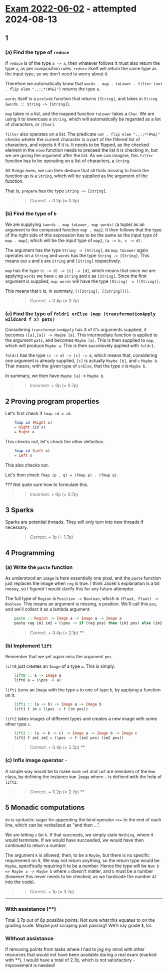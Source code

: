 # [Exam 2022-06-02](https://fileadmin.cs.lth.se/cs/Education/EDAN40/exams/edan40_220602.pdf) - attempted 2024-08-13
## 1
### (a) Find the type of ``reduce``
If ``reduce`` is of the type ``a -> a``, then whatever follows it must also return the type ``a``, as per composition rules. ``reduce`` itself will return the same type as the input type, so we don't need to worry about it.

Therefore we automatically know that ``words . map . toLower . filter (not . flip elem ".,:;*!#%&|")`` returns the type ``a``.

``words`` itself is a ``prelude`` function that returns ``[String]``, and takes in ``String`` (``words :: String -> [String]``). 

``map`` takes in a list, and the mapped function ``toLower`` takes a ``Char``. We are using it to lowercase a ``String``, which will automatically be regarded as a list of characters, or ``[Char]``. 

``filter`` also operates on a list. The predicate ``not . flip elem ".,:;*!#%&|"`` checks wheter the current character is a part of the filtered list of characters, and rejects it if it is. It needs to be flipped, as the checked element in the ``elem`` function needs to preceed the list it is checking in, but we are giving the argument after the list. As we can imagine, this ``filter`` function has to be operating on a list of characters, a ``String``.

All things even, we can then deduce that all thats missing to finish the function up is a ``String``, which will be supplied as the argument of the function.

That is, ``prepare`` has the type ``String -> [String]``.
>> Correct. + 0.3p (= 0.3p)
### (b) Find the type of ``b``
We are supplying ``(words . map toLower, map words)`` (a tuple) as an argument to the composed function ``map . map2``. It then follows that the type of the right side of this expression has to be the same as the input type of ``map . map2``, which will be the input type of ``map2``, ``(a -> b, c -> d)``.

The argument has the type ``String -> [String]``, as ``map toLower`` again operates on a ``String`` and ``words`` has the type ``String -> [String]``. This means our ``a`` and ``b`` are ``String`` and ``[String]`` respectively.

``map`` has the type ``(c -> d) -> [c] -> [d]``, which means that since we are applying ``words`` we have ``c`` as ``String`` and ``d`` as ``[String]``. Since the first argument is supplied, ``map words`` will have the type ``[String] -> [[String]]``. 

This means that ``b`` is, in summary, ``[([String], [[String]])]``. 
>> Correct. + 0.4p (= 0.7p)

### (c) Find the type of ``foldr1 orElse (map (transformationApply wildcard f x) pats)``
Considering ``transformationApply`` has 3 of it's arguments supplied, it becomes ``([a],[a]) -> Maybe [a]``. This intermediate function is applied to the argument ``pats``, and becomes ``Maybe [a]``. This is then supplied to ``map``, which will produce ``Maybe a``. This is then succesively applied with ``foldr1``.

``foldr1`` has the type ``(c -> d) -> [c] -> d``, which means that, considering one argument is already supplied, ``[c]`` is actually ``Maybe [b]``, and ``c`` ``Maybe b``. That means, with the given type of ``orElse``, that the type ``d`` is ``Maybe b``. 

In summary, we then have ``Maybe [a]`` -> ``Maybe b``.
>> Incorrect. + 0p (= 0.7p)

## 2 Proving program properties
Let's first check if ``fmap id = id``.
```haskell 
    fmap id (Right x) 
    = Right (id x)
    = Right x
```
This checks out, let's check the other definition.
```haskell
    fmap id (Left x) 
    = Left x
```
This also checks out.

Let's then check ``fmap (p . q) = (fmap p) . (fmap q)``.

??? Not quite sure how to formulate this.
>> Incorrect. + 0p (= 0.7p)

## 3 Sparks
Sparks are potential threads. They will only turn into new threads if necessary.
>> Correct. + 1p (= 1.7p)

## 4 Programming
### (a) Write the ``paste`` function
As understood an ``Image`` is here essentially one pixel, and the ``paste`` function just replaces the image when ``reg`` is true. I think Jacek's explanation is a bit messy, so I figured I would clarify this for any future attempter.

The full type of ``Region`` is ``Position -> Boolean``, which is ``(Float, Float) -> Boolean``. This means an argument is missing, a position. We'll call this ``pos``, and we'll collect it as a lambda argument.

```haskell
    paste :: Region -> Image a -> Image a -> Image a
    paste reg im1 im2 = (\pos -> if (reg pos) then (im1 pos) else (im2 pos))
```
>> Correct. + 0.4p (= 2.1p) **
### (b) Implement ``lift``
Remember that we yet again miss the argument ``pos``. 

``lift0`` just creates an ``Image`` of a type ``a``. This is simply:
```haskell
    lift0 :: a -> Image a
    lift0 a = (\pos -> a)
```

``lift1`` turns an ``Image`` with the type ``a`` to one of type ``b``, by applying a function on it.
```haskell
    lift1 :: (a -> b) -> Image a -> Image b
    lift1 f im = (\pos -> f (im pos))
```

``lift2`` takes images of different types and creates a new image with some other type ``c``.
```haskell
    lift2 :: (a -> b -> c) -> Image a -> Image b -> Image c
    lift2 f im1 im2 = (\pos -> f (im1 pos) (im2 pos))
```
>> Correct. + 0.4p (= 2.5p) **
### (c) Infix image operator ``-``
A simple way would be to make sure ``im1`` and ``im2`` are members of the ``Num`` class, by defining the instance ``Num Image`` where ``-`` is defined with the help of ``lift2``.
>> Correct. + 0.2p (= 2.7p) **

## 5 Monadic computations
``do`` is syntactic sugar for appending the bind operator ``>>=`` to the end of each line, which can be verbalized as "and then ...".

We are letting ``x`` be ``k``. If that succeeds, we simply state ``Nothing``, where it would terminate. If we would have succeeded, we would have then continued to return a number. 

The argument ``k`` is allowed, then, to be a ``Maybe``, but there is no specific requirement on it. We may not return anything, so the return type would be ``Maybe``, specifically requiring it to be a number. Hence the type will be ``Num b => Maybe a -> Maybe b`` where ``a`` doesn't matter, and ``b`` must be a number (however this never needs to be checked, as we hardcode the number ``42`` into the code).
>> Correct. + 1p (= 3.7p)

---

### With assistance (**)
Total 3.7p out of 6p possible points. Not sure what this equates to on the grading scale. Maybe just scraping past passing? We'll say grade **``3``**, lol.

### Without assistance
If removing points from tasks where I had to jog my mind with other resources that would not have been available during a real exam (marked with **), I would have a total of 2.7p, which is not satisfactory - improvement is needed!